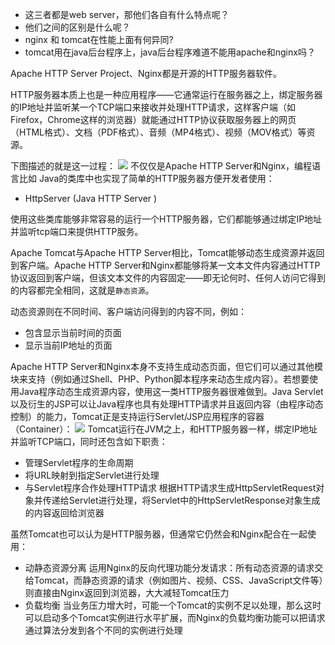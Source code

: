 - 这三者都是web server，那他们各自有什么特点呢？
- 他们之间的区别是什么呢？
- nginx 和 tomcat在性能上面有何异同?
- tomcat用在java后台程序上，java后台程序难道不能用apache和nginx吗？

Apache HTTP Server Project、Nginx都是开源的HTTP服务器软件。

HTTP服务器本质上也是一种应用程序——它通常运行在服务器之上，绑定服务器的IP地址并监听某一个TCP端口来接收并处理HTTP请求，这样客户端（如Firefox，Chrome这样的浏览器）就能通过HTTP协议获取服务器上的网页（HTML格式）、文档（PDF格式）、音频（MP4格式）、视频（MOV格式）等资源。

下图描述的就是这一过程：
![](https://img-blog.csdnimg.cn/20210628155422614.png?x-oss-process=image/watermark,type_ZmFuZ3poZW5naGVpdGk,shadow_10,text_aHR0cHM6Ly9ibG9nLmNzZG4ubmV0L3FxXzMzNTg5NTEw,size_16,color_FFFFFF,t_70)
不仅仅是Apache HTTP Server和Nginx，编程语言比如 Java的类库中也实现了简单的HTTP服务器方便开发者使用：
- HttpServer (Java HTTP Server )

使用这些类库能够非常容易的运行一个HTTP服务器，它们都能够通过绑定IP地址并监听tcp端口来提供HTTP服务。

Apache Tomcat与Apache HTTP Server相比，Tomcat能够动态生成资源并返回到客户端。Apache HTTP Server和Nginx都能够将某一文本文件内容通过HTTP协议返回到客户端，但该文本文件的内容固定——即无论何时、任何人访问它得到的内容都完全相同，这就是`静态资源`。

动态资源则在不同时间、客户端访问得到的内容不同，例如：
- 包含显示当前时间的页面
- 显示当前IP地址的页面

Apache HTTP Server和Nginx本身不支持生成动态页面，但它们可以通过其他模块来支持（例如通过Shell、PHP、Python脚本程序来动态生成内容）。若想要使用Java程序动态生成资源内容，使用这一类HTTP服务器很难做到。Java Servlet以及衍生的JSP可以让Java程序也具有处理HTTP请求并且返回内容（由程序动态控制）的能力，Tomcat正是支持运行Servlet/JSP应用程序的容器（Container）：
![](https://img-blog.csdnimg.cn/2021062816011444.png?x-oss-process=image/watermark,type_ZmFuZ3poZW5naGVpdGk,shadow_10,text_aHR0cHM6Ly9ibG9nLmNzZG4ubmV0L3FxXzMzNTg5NTEw,size_16,color_FFFFFF,t_70)
Tomcat运行在JVM之上，和HTTP服务器一样，绑定IP地址并监听TCP端口，同时还包含如下职责：
- 管理Servlet程序的生命周期
- 将URL映射到指定Servlet进行处理
- 与Servlet程序合作处理HTTP请求
根据HTTP请求生成HttpServletRequest对象并传递给Servlet进行处理，将Servlet中的HttpServletResponse对象生成的内容返回给浏览器

虽然Tomcat也可以认为是HTTP服务器，但通常它仍然会和Nginx配合在一起使用：
- 动静态资源分离
运用Nginx的反向代理功能分发请求：所有动态资源的请求交给Tomcat，而静态资源的请求（例如图片、视频、CSS、JavaScript文件等）则直接由Nginx返回到浏览器，大大减轻Tomcat压力
- 负载均衡
当业务压力增大时，可能一个Tomcat的实例不足以处理，那么这时可以启动多个Tomcat实例进行水平扩展，而Nginx的负载均衡功能可以把请求通过算法分发到各个不同的实例进行处理